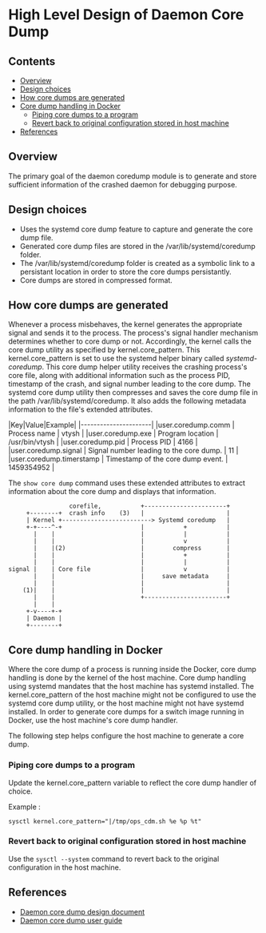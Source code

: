 # High Level Design of Daemon Core Dump

## Contents

- [Overview](#overview)
- [Design choices](#design-choices)
- [How core dumps are generated](#how-core-dumps-are-generated)
- [Core dump handling in Docker](#core-dump-handling-in-docker)
    - [Piping core dumps to a program](#piping-core-dumps-to-a-program)
    - [Revert back to original configuration stored in host machine](#revert-back-to-original-configuration-stored-in-host-machine)
- [References](#references)

## Overview
The primary goal of the daemon coredump module is to generate and store sufficient information of the crashed daemon for debugging purpose.

## Design choices


- Uses the systemd core dump feature to capture and generate the core dump file.
- Generated core dump files are stored in the /var/lib/systemd/coredump folder.
- The /var/lib/systemd/coredump folder is created as a symbolic link to a persistant location in order to store the core dumps persistantly.
- Core dumps are stored in compressed format.

## How core dumps are generated

Whenever a process misbehaves, the kernel generates the appropriate signal and sends it to the process. The process's signal handler mechanism determines whether to core dump or not.  Accordingly, the kernel calls the core dump utility as specified by kernel.core_pattern. This kernel.core_pattern is set to use the systemd helper binary called *systemd-coredump*. This core dump helper utility receives the crashing process's core file, along with additional information such as the process PID, timestamp of the crash, and signal number leading to the core dump. The  systemd core dump utility then compresses and saves the core dump file in the path /var/lib/systemd/coredump. It also adds the following metadata information to the file's extended attributes.

|Key|Value|Example|
|----------------------|
|user.coredump.comm | Process name  | vtysh |
|user.coredump.exe | Program location  | /usr/bin/vtysh |
|user.coredump.pid | Process PID | 4166 |
|user.coredump.signal | Signal number leading to the core dump. | 11 |
|user.coredump.timerstamp | Timestamp of the core dump event. | 1459354952 |

The `show core dump` command uses these extended attributes to extract information about the core dump and displays that information.

```ditaa
                 corefile,           +-----------------------+
     +--------+  crash info    (3)   |                       |
     | Kernel +-------------------------> Systemd coredump   |
     +-+----^-+                      |           +           |
       |    |                        |           |           |
       |    |                        |           v           |
       |    |(2)                     |        compress       |
       |    |                        |           +           |
       |    |                        |           |           |
signal |    | Core file              |           v           |
       |    |                        |     save metadata     |
       |    |                        |                       |
    (1)|    |                        |                       |
       |    |                        +-----------------------+
       |    |
     +-v----+-+
     | Daemon |
     +--------+
```

## Core dump handling in Docker

Where the core dump of a process is running inside the Docker, core dump handling is done by the kernel of the host machine. Core dump handling using systemd mandates that the host machine has systemd installed. The kernel.core_pattern of the host machine might not be configured to use the systemd core dump utility, or the host machine might not have systemd installed. In order to generate core dumps for a switch image running in Docker, use the host machine's core dump handler.

The following step helps configure the host machine to generate a core dump.

### Piping core dumps to a program
Update the kernel.core_pattern variable to reflect the core dump handler of choice.

Example :

```
sysctl kernel.core_pattern="|/tmp/ops_cdm.sh %e %p %t"
```

### Revert back to original configuration stored in host machine
Use the `sysctl --system` command to revert back to the original configuration in the host machine.

## References
* [Daemon core dump design document](daemon_coredump_design.md)
* [Daemon core dump user guide](daemon_coredump_user_guide.md)
